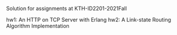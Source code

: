 Solution for assignments at KTH-ID2201-2021Fall

hw1: An HTTP on TCP Server with Erlang
hw2: A Link-state Routing Algorithm Implementation